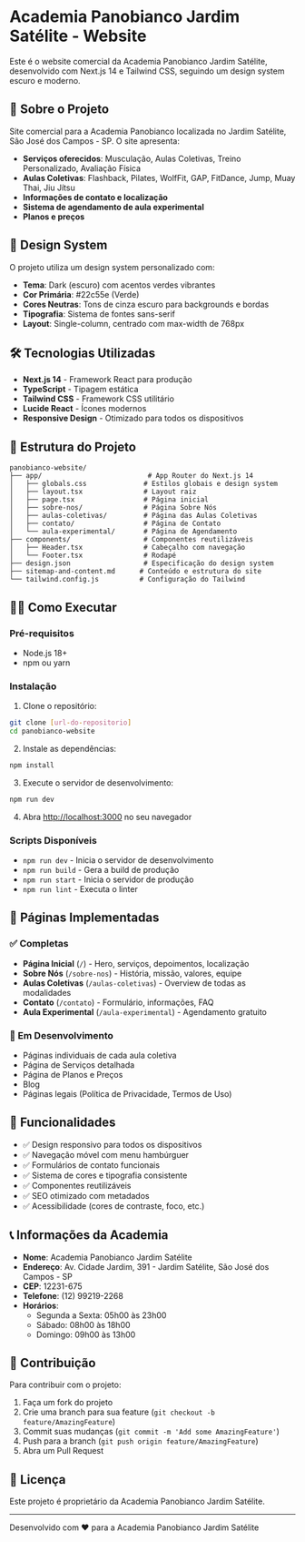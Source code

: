 # Academia Panobianco Jardim Satélite - Website

Este é o website comercial da Academia Panobianco Jardim Satélite, desenvolvido com Next.js 14 e Tailwind CSS, seguindo um design system escuro e moderno.

## 🚀 Sobre o Projeto

Site comercial para a Academia Panobianco localizada no Jardim Satélite, São José dos Campos - SP. O site apresenta:

- **Serviços oferecidos**: Musculação, Aulas Coletivas, Treino Personalizado, Avaliação Física
- **Aulas Coletivas**: Flashback, Pilates, WolfFit, GAP, FitDance, Jump, Muay Thai, Jiu Jítsu
- **Informações de contato e localização**
- **Sistema de agendamento de aula experimental**
- **Planos e preços**

## 🎨 Design System

O projeto utiliza um design system personalizado com:

- **Tema**: Dark (escuro) com acentos verdes vibrantes
- **Cor Primária**: #22c55e (Verde)
- **Cores Neutras**: Tons de cinza escuro para backgrounds e bordas
- **Tipografia**: Sistema de fontes sans-serif
- **Layout**: Single-column, centrado com max-width de 768px

## 🛠️ Tecnologias Utilizadas

- **Next.js 14** - Framework React para produção
- **TypeScript** - Tipagem estática
- **Tailwind CSS** - Framework CSS utilitário
- **Lucide React** - Ícones modernos
- **Responsive Design** - Otimizado para todos os dispositivos

## 📁 Estrutura do Projeto

```
panobianco-website/
├── app/                          # App Router do Next.js 14
│   ├── globals.css              # Estilos globais e design system
│   ├── layout.tsx               # Layout raiz
│   ├── page.tsx                 # Página inicial
│   ├── sobre-nos/               # Página Sobre Nós
│   ├── aulas-coletivas/         # Página das Aulas Coletivas
│   ├── contato/                 # Página de Contato
│   └── aula-experimental/       # Página de Agendamento
├── components/                  # Componentes reutilizáveis
│   ├── Header.tsx               # Cabeçalho com navegação
│   └── Footer.tsx               # Rodapé
├── design.json                  # Especificação do design system
├── sitemap-and-content.md      # Conteúdo e estrutura do site
└── tailwind.config.js          # Configuração do Tailwind
```

## 🏃‍♂️ Como Executar

### Pré-requisitos

- Node.js 18+ 
- npm ou yarn

### Instalação

1. Clone o repositório:
```bash
git clone [url-do-repositorio]
cd panobianco-website
```

2. Instale as dependências:
```bash
npm install
```

3. Execute o servidor de desenvolvimento:
```bash
npm run dev
```

4. Abra [http://localhost:3000](http://localhost:3000) no seu navegador

### Scripts Disponíveis

- `npm run dev` - Inicia o servidor de desenvolvimento
- `npm run build` - Gera a build de produção
- `npm run start` - Inicia o servidor de produção
- `npm run lint` - Executa o linter

## 📱 Páginas Implementadas

### ✅ Completas
- **Página Inicial** (`/`) - Hero, serviços, depoimentos, localização
- **Sobre Nós** (`/sobre-nos`) - História, missão, valores, equipe
- **Aulas Coletivas** (`/aulas-coletivas`) - Overview de todas as modalidades
- **Contato** (`/contato`) - Formulário, informações, FAQ
- **Aula Experimental** (`/aula-experimental`) - Agendamento gratuito

### 🔄 Em Desenvolvimento
- Páginas individuais de cada aula coletiva
- Página de Serviços detalhada
- Página de Planos e Preços
- Blog
- Páginas legais (Política de Privacidade, Termos de Uso)

## 🎯 Funcionalidades

- ✅ Design responsivo para todos os dispositivos
- ✅ Navegação móvel com menu hambúrguer
- ✅ Formulários de contato funcionais
- ✅ Sistema de cores e tipografia consistente
- ✅ Componentes reutilizáveis
- ✅ SEO otimizado com metadados
- ✅ Acessibilidade (cores de contraste, foco, etc.)

## 📞 Informações da Academia

- **Nome**: Academia Panobianco Jardim Satélite
- **Endereço**: Av. Cidade Jardim, 391 - Jardim Satélite, São José dos Campos - SP
- **CEP**: 12231-675
- **Telefone**: (12) 99219-2268
- **Horários**: 
  - Segunda a Sexta: 05h00 às 23h00
  - Sábado: 08h00 às 18h00
  - Domingo: 09h00 às 13h00

## 🤝 Contribuição

Para contribuir com o projeto:

1. Faça um fork do projeto
2. Crie uma branch para sua feature (`git checkout -b feature/AmazingFeature`)
3. Commit suas mudanças (`git commit -m 'Add some AmazingFeature'`)
4. Push para a branch (`git push origin feature/AmazingFeature`)
5. Abra um Pull Request

## 📝 Licença

Este projeto é proprietário da Academia Panobianco Jardim Satélite.

---

Desenvolvido com ❤️ para a Academia Panobianco Jardim Satélite 